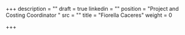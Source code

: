 +++
description = ""
draft = true
linkedin = ""
position = "Project and Costing Coordinator "
src = ""
title = "Fiorella Caceres"
weight = 0

+++
